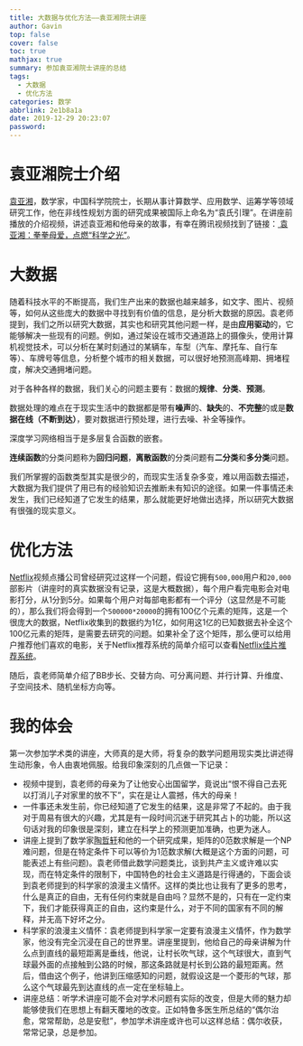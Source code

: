 ```yaml
---
title: 大数据与优化方法——袁亚湘院士讲座
author: Gavin
top: false
cover: false
toc: true
mathjax: true
summary: 参加袁亚湘院士讲座的总结
tags:
  - 大数据
  - 优化方法
categories: 数学
abbrlink: 2e1b8a1a
date: 2019-12-29 20:23:07
password:
---
```

# 袁亚湘院士介绍

[袁亚湘](https://baike.baidu.com/item/%E8%A2%81%E4%BA%9A%E6%B9%98)，数学家，中国科学院院士，长期从事计算数学、应用数学、运筹学等领域研究工作，他在非线性规划方面的研究成果被国际上命名为“袁氏引理”。在讲座前播放的介绍视频，讲述袁亚湘和他母亲的故事，有幸在腾讯视频找到了链接：[
袁亚湘：拳拳母爱，点燃“科学之光”](https://v.qq.com/x/page/m0305v33cuw.html)。

# 大数据
随着科技水平的不断提高，我们生产出来的数据也越来越多，如文字、图片、视频等，如何从这些庞大的数据中寻找到有价值的信息，是分析大数据的原因。袁老师提到，我们之所以研究大数据，其实也和研究其他问题一样，是由**应用驱动**的，它能够解决一些现有的问题。例如，通过架设在城市交通道路上的摄像头，使用计算机视觉技术，可以分析在某时刻通过的某辆车，车型（汽车、摩托车、自行车等）、车牌号等信息，分析整个城市的相关数据，可以很好地预测高峰期、拥堵程度，解决交通拥堵问题。

对于各种各样的数据，我们关心的问题主要有：数据的**规律**、**分类**、**预测**。

数据处理的难点在于现实生活中的数据都是带有**噪声**的、**缺失**的、**不完整**的或是**数据在线（不断到达）**，要对数据进行预处理，进行去噪、补全等操作。

深度学习网络相当于是多层复合函数的嵌套。

**连续函数**的分类问题称为**回归问题**，**离散函数**的分类问题有**二分类**和**多分类**问题。

我们所掌握的函数类型其实是很少的，而现实生活复杂多变，难以用函数去描述，大数据为我们提供了用已有的经验知识去推断未有知识的途径。如果一件事情还未发生，我们已经知道了它发生的结果，那么就能更好地做出选择，所以研究大数据有很强的现实意义。

# 优化方法

[Netflix](https://zh.wikipedia.org/wiki/Netflix)视频点播公司曾经研究过这样一个问题，假设它拥有`500,000`用户和`20,000`部影片（讲座时的真实数据没有记录，这是大概数据），每个用户看完电影会对电影打分，从1分到5分。如果每个用户对每部电影都有一个评分（这显然是不可能的），那么我们将会得到一个`500000*20000`的拥有100亿个元素的矩阵，这是一个很庞大的数据，Netflix收集到的数据约为1亿，如何用这1亿的已知数据去补全这个100亿元素的矩阵，是需要去研究的问题。如果补全了这个矩阵，那么便可以给用户推荐他们喜欢的电影，关于Netflix推荐系统的简单介绍可以查看[Netflix佳片推荐系统](https://help.netflix.com/zh-cn/node/100639)。

随后，袁老师简单介绍了BB步长、交替方向、可分离问题、并行计算、升维度、子空间技术、随机坐标方向等。

# 我的体会

第一次参加学术类的讲座，大师真的是大师，将复杂的数学问题用现实类比讲述得生动形象，令人由衷地佩服。给我印象深刻的几点做一下记录：
- 视频中提到，袁老师的母亲为了让他安心出国留学，竟说出“恨不得自己去死以打消儿子对家里的放不下”，实在是让人震撼，伟大的母亲！
- 一件事还未发生前，你已经知道了它发生的结果，这是非常了不起的。由于我对于周易有很大的兴趣，尤其是有一段时间沉迷于研究其占卜的功能，所以这句话对我的印象很是深刻，建立在科学上的预测更加准确，也更为迷人。
- 讲座上提到了数学家[陶哲轩](https://zh.wikipedia.org/wiki/%E9%99%B6%E5%93%B2%E8%BD%A9)和他的一个研究成果，矩阵的0范数求解是一个NP难问题，但是在特定条件下可以等价为1范数求解(大概是这个方面的问题，可能表述上有些问题)。袁老师借此数学问题类比，谈到共产主义或许难以实现，而在特定条件的限制下，中国特色的社会主义道路是行得通的，下面会谈到袁老师提到的科学家的浪漫主义情怀。这样的类比也让我有了更多的思考，什么是真正的自由，无有任何约束就是自由吗？显然不是的，只有在一定约束下，我们才能获得真正的自由，这约束是什么，对于不同的国家有不同的解释，并无高下好坏之分。
- 科学家的浪漫主义情怀：袁老师提到科学家一定要有浪漫主义情怀，作为数学家，他没有完全沉浸在自己的世界里。讲座里提到，他给自己的母亲讲解为什么点到直线的最短距离是垂线，他说，让村长吹气球，这个气球很大，直到气球最外面的点接触到公路的时候，那这条路就是村长到公路的最短距离。然后，借由这个例子，他讲到压缩感知的问题，就假设这是一个菱形的气球，那么这个气球最先到达直线的点一定在坐标轴上。
- 讲座总结：听学术讲座可能不会对学术问题有实际的改变，但是大师的魅力却能够使我们在思想上有翻天覆地的改变。正如特鲁多医生所总结的“偶尔治愈，常常帮助，总是安慰”，参加学术讲座或许也可以这样总结：偶尔收获，常常记录，总是参加。